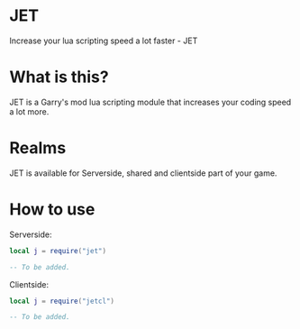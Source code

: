 JET
===

Increase your lua scripting speed a lot faster - JET

What is this?
===

JET is a Garry's mod lua scripting module that increases your coding speed a lot more.

Realms
===

JET is available for Serverside, shared and clientside part of your game.

How to use
===

Serverside:
```lua
local j = require("jet")

-- To be added.
```

Clientside:
```lua
local j = require("jetcl")

-- To be added.
```
